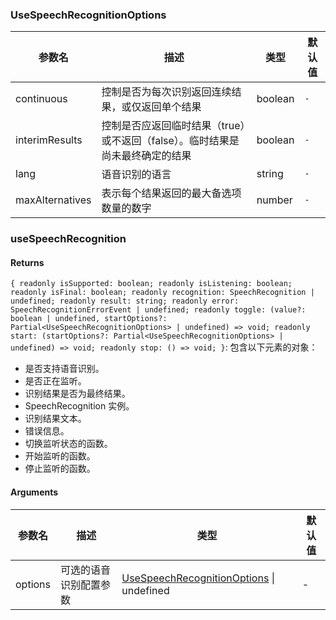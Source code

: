 ### UseSpeechRecognitionOptions

|参数名|描述|类型|默认值|
|---|---|---|---|
|continuous|控制是否为每次识别返回连续结果，或仅返回单个结果|boolean |`-`|
|interimResults|控制是否应返回临时结果（true）或不返回（false）。临时结果是尚未最终确定的结果|boolean |`-`|
|lang|语音识别的语言|string |`-`|
|maxAlternatives|表示每个结果返回的最大备选项数量的数字|number |`-`|

### useSpeechRecognition

#### Returns
`{ readonly isSupported: boolean; readonly isListening: boolean; readonly isFinal: boolean; readonly recognition: SpeechRecognition | undefined; readonly result: string; readonly error: SpeechRecognitionErrorEvent | undefined; readonly toggle: (value?: boolean | undefined, startOptions?: Partial<UseSpeechRecognitionOptions> | undefined) => void; readonly start: (startOptions?: Partial<UseSpeechRecognitionOptions> | undefined) => void; readonly stop: () => void; }`: 包含以下元素的对象：
- 是否支持语音识别。
- 是否正在监听。
- 识别结果是否为最终结果。
- SpeechRecognition 实例。
- 识别结果文本。
- 错误信息。
- 切换监听状态的函数。
- 开始监听的函数。
- 停止监听的函数。

#### Arguments
|参数名|描述|类型|默认值|
|---|---|---|---|
|options|可选的语音识别配置参数|[UseSpeechRecognitionOptions](#usespeechrecognitionoptions) \| undefined |-|